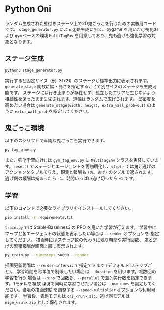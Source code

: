 # Python Oni

ランダム生成された壁付きステージ上で2D鬼ごっこを行うための実験用コードです。
`stage_generator.py` による迷路生成に加え、pygame を用いた可視化および `gym`
ベースの環境 `MultiTagEnv` を用意しており、鬼も逃げも強化学習の対象となります。

## ステージ生成

```bash
python3 stage_generator.py
```

実行すると固定サイズ（例: 31x21）のステージが標準出力に表示されます。
`generate_stage` 関数に幅・高さを指定することで別サイズのステージも生成可能です。
ステージには行き止まりが存在せず、孤立したエリアも生じないよう接続性を保ったまま生成されます。道幅はランダムで広げられます。
壁密度を高めたい場合は `generate_stage(width, height, extra_wall_prob=0.1)` のように
`extra_wall_prob` を指定してください。

## 鬼ごっこ環境

以下のスクリプトで単純な鬼ごっこを実行できます。

```bash
py tag_game.py
```

また、強化学習向けには `gym_tag_env.py` に `MultiTagEnv` クラスを実装しています。`reset()` でステージとエージェントを再初期化し、`step()` では鬼と逃げのアクションをタプルで与え、観測と報酬も `(鬼, 逃げ)` のタプルで返されます。逃げ側の報酬は捕まったら `-1`、時間いっぱい逃げ切ったら `+1` です。

## 学習

以下のコマンドで必要なライブラリをインストールしてください。

```bash
pip install -r requirements.txt
```

`train.py` では Stable-Baselines3 の PPO を用いた学習が行えます。
学習中にマップと各エージェントの状態を表示したい場合は `--render` オプションを
指定してください。
描画時にはステップ数の代わりに残り時間や実行回数、
鬼と逃げの累積報酬が画面上部に表示されます。

```bash
py train.py --timesteps 50000 --render
```

描画更新間隔は `--render-interval` で指定できます (デフォルト1ステップごと)。
学習時間を秒単位で制限したい場合は `--duration` を用います。複数回の学習を行う
場合は `--runs` で回数を、`--parallel` で並列実行数を指定できます。1モデルを複数
環境で同時に学習させたい場合は `--num-envs` を設定してください。環境の描画速度
を調整する `--speed-multiplier` オプションも利用可能です。
学習後、鬼側モデルは `oni_<run>.zip`、逃げ側モデルは `nige_<run>.zip` として保存されます。
